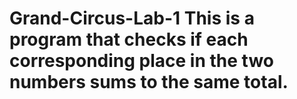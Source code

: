 # Grand-Circus-Lab-1 This is a program that checks if each corresponding place in the two numbers sums to the same total. 
